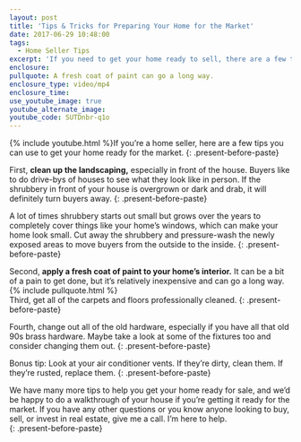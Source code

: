 ```yaml
---
layout: post
title: 'Tips & Tricks for Preparing Your Home for the Market'
date: 2017-06-29 10:48:00
tags:
  - Home Seller Tips
excerpt: 'If you need to get your home ready to sell, there are a few tips you can use to get it looking its best in no time.'
enclosure:
pullquote: A fresh coat of paint can go a long way.
enclosure_type: video/mp4
enclosure_time:
use_youtube_image: true
youtube_alternate_image:
youtube_code: SUTDnbr-q1o
---
```



{% include youtube.html %}If you’re a home seller, here are a few tips you can use to get your home ready for the market.
{: .present-before-paste}

First, **clean up the landscaping,** especially in front of the house. Buyers like to do drive-bys of houses to see what they look like in person. If the shrubbery in front of your house is overgrown or dark and drab, it will definitely turn buyers away.
{: .present-before-paste}

A lot of times shrubbery starts out small but grows over the years to completely cover things like your home’s windows, which can make your home look small. Cut away the shrubbery and pressure-wash the newly exposed areas to move buyers from the outside to the inside.
{: .present-before-paste}

Second, **apply a fresh coat of paint to your home’s interior.** It can be a bit of a pain to get done, but it’s relatively inexpensive and can go a long way.
<br>{% include pullquote.html %}
<br>Third, get all of the carpets and floors professionally cleaned.
{: .present-before-paste}

Fourth, change out all of the old hardware, especially if you have all that old 90s brass hardware. Maybe take a look at some of the fixtures too and consider changing them out.
{: .present-before-paste}

Bonus tip: Look at your air conditioner vents. If they’re dirty, clean them. If they’re rusted, replace them.
{: .present-before-paste}

We have many more tips to help you get your home ready for sale, and we’d be happy to do a walkthrough of your house if you’re getting it ready for the market. If you have any other questions or you know anyone looking to buy, sell, or invest in real estate, give me a call. I’m here to help.
<br>
{: .present-before-paste}
